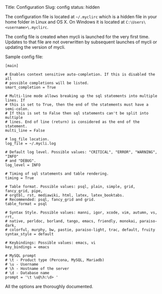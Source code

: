Title: Configuration
Slug: config
status: hidden

The configuration file is located at `~/.myclirc` which is a hidden file in
your home folder in Linux and OS X. On Windows it is located at `C:\Users\<username>\.myclirc`.

The config file is created when mycli is launched for the very first time.
Updates to that file are not overwritten by subsequent launches of mycli or
updating the version of mycli.

Sample config file:

```
[main]

# Enables context sensitive auto-completion. If this is disabled the all
# possible completions will be listed.
smart_completion = True

# Multi-line mode allows breaking up the sql statements into multiple lines. If
# this is set to True, then the end of the statements must have a semi-colon.
# If this is set to False then sql statements can't be split into multiple
# lines. End of line (return) is considered as the end of the statement.
multi_line = False

# log_file location.
log_file = ~/.mycli.log

# Default log level. Possible values: "CRITICAL", "ERROR", "WARNING", "INFO"
# and "DEBUG".
log_level = INFO

# Timing of sql statements and table rendering.
timing = True

# Table format. Possible values: psql, plain, simple, grid, fancy_grid, pipe,
# orgtbl, rst, mediawiki, html, latex, latex_booktabs.
# Recommended: psql, fancy_grid and grid.
table_format = psql

# Syntax Style. Possible values: manni, igor, xcode, vim, autumn, vs, rrt,
# native, perldoc, borland, tango, emacs, friendly, monokai, paraiso-dark,
# colorful, murphy, bw, pastie, paraiso-light, trac, default, fruity
syntax_style = default

# Keybindings: Possible values: emacs, vi
key_bindings = emacs

# MySQL prompt
# \t - Product type (Percona, MySQL, Mariadb)
# \u - Username
# \h - Hostname of the server
# \d - Database name
prompt = '\t \u@\h:\d> '
```

All the options are thoroughly documented. 
